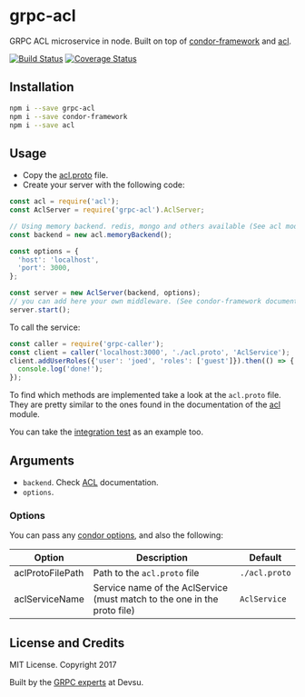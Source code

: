 # grpc-acl

GRPC ACL microservice in node. Built on top of [condor-framework](https://github.com/devsu/condor-framework) and [acl](https://github.com/OptimalBits/node_acl).

[![Build Status](https://travis-ci.org/devsu/grpc-acl.svg?branch=master)](https://travis-ci.org/devsu/grpc-acl)
[![Coverage Status](https://coveralls.io/repos/github/devsu/grpc-acl/badge.svg)](https://coveralls.io/github/devsu/grpc-acl)

## Installation

```bash
npm i --save grpc-acl
npm i --save condor-framework
npm i --save acl
```

## Usage

- Copy the [acl.proto](https://github.com/devsu/grpc-acl/blob/master/acl.proto) file.
- Create your server with the following code:

```js
const acl = require('acl');
const AclServer = require('grpc-acl').AclServer;

// Using memory backend. redis, mongo and others available (See acl module documentation)
const backend = new acl.memoryBackend();

const options = {
  'host': 'localhost',
  'port': 3000,
};

const server = new AclServer(backend, options);
// you can add here your own middleware. (See condor-framework documentation)
server.start();
```

To call the service:

```js
const caller = require('grpc-caller');
const client = caller('localhost:3000', './acl.proto', 'AclService');
client.addUserRoles({'user': 'joed', 'roles': ['guest']}).then(() => {
  console.log('done!');
});
```

To find which methods are implemented take a look at the `acl.proto` file. They are pretty similar to the ones found in the documentation of the [acl](https://github.com/OptimalBits/node_acl) module.

You can take the [integration test](https://github.com/devsu/grpc-acl/blob/master/index.integration.spec.js) as an example too.

## Arguments

- `backend`. Check [ACL](https://github.com/OptimalBits/node_acl) documentation.
- `options`.

### Options

You can pass any [condor options](http://condorjs.com/options), and also the following:

| Option                 | Description                                                                | Default                 |
|------------------------|----------------------------------------------------------------------------|-------------------------|
| aclProtoFilePath       | Path to the `acl.proto` file                                               | `./acl.proto`           |
| aclServiceName         | Service name of the AclService (must match to the one in the proto file)   | `AclService`            |

## License and Credits

MIT License. Copyright 2017 

Built by the [GRPC experts](https://devsu.com) at Devsu.
